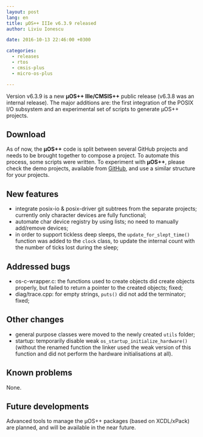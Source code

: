 ```yaml
---
layout: post
lang: en
title: µOS++ IIIe v6.3.9 released
author: Liviu Ionescu

date: 2016-10-13 22:46:00 +0300

categories:
  - releases
  - rtos
  - cmsis-plus
  - micro-os-plus

---
```


Version v6.3.9 is a new **µOS++ IIIe/CMSIS++** public release (v6.3.8 was an internal release). The major additions are: the first integration of the POSIX I/O subsystem and an experimental set of scripts to generate µOS++ projects.

## Download

As of now, the **µOS++** code is split between several GitHub projects and needs to be brought together to compose a project.
To automate this process, some scripts were written. To experiment with **µOS++**, please check the demo projects, available from [GitHub](https://github.com/micro-os-plus/eclipse-demo-projects), and use a similar structure for your projects.

## New features

- integrate posix-io & posix-driver git subtrees from the separate projects; currently only character devices are fully functional;
- automate char device registry by using lists; no need to manually add/remove devices;
- in order to support tickless deep sleeps, the `update_for_slept_time()` function was added to the `clock` class, to update the internal count with the number of ticks lost during the sleep;

## Addressed bugs

- os-c-wrapper.c: the functions used to create objects did create objects properly, but failed to return a pointer to the created objects; fixed;
- diag/trace.cpp: for empty strings, `puts()` did not add the terminator; fixed; 

## Other changes

- general purpose classes were moved to the newly created `utils` folder;
- startup: temporarily disable weak `os_startup_initialize_hardware()` (without the renamed function the linker used the weak version of this function and did not perform the hardware initialisations at all).


## Known problems

None.

## Future developments

Advanced tools to manage the µOS++ packages (based on XCDL/xPack) are planned, and will be available in the near future.
